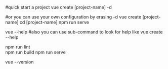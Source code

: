 #quick start a project
vue create [project-name] -d

#or you can use your own configuration by erasing -d
vue create [project-name]
cd [project-name]
npm run serve

vue --help
#also you can use sub-command to look for help like
vue create --help

npm run lint  
npm run build
npm run serve

vue --version